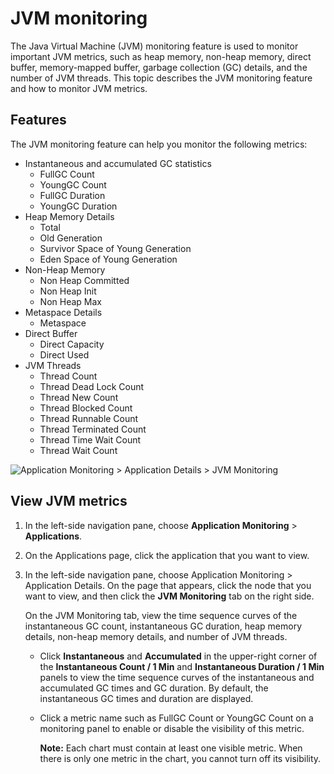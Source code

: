 # JVM monitoring

The Java Virtual Machine \(JVM\) monitoring feature is used to monitor important JVM metrics, such as heap memory, non-heap memory, direct buffer, memory-mapped buffer, garbage collection \(GC\) details, and the number of JVM threads. This topic describes the JVM monitoring feature and how to monitor JVM metrics.

## Features

The JVM monitoring feature can help you monitor the following metrics:

-   Instantaneous and accumulated GC statistics
    -   FullGC Count
    -   YoungGC Count
    -   FullGC Duration
    -   YoungGC Duration
-   Heap Memory Details
    -   Total
    -   Old Generation
    -   Survivor Space of Young Generation
    -   Eden Space of Young Generation
-   Non-Heap Memory
    -   Non Heap Committed
    -   Non Heap Init
    -   Non Heap Max
-   Metaspace Details
    -   Metaspace
-   Direct Buffer
    -   Direct Capacity
    -   Direct Used
-   JVM Threads
    -   Thread Count
    -   Thread Dead Lock Count
    -   Thread New Count
    -   Thread Blocked Count
    -   Thread Runnable Count
    -   Thread Terminated Count
    -   Thread Time Wait Count
    -   Thread Wait Count

![Application Monitoring > Application Details > JVM Monitoring](../images/p43130.png "JVM monitoring")

## View JVM metrics

1.  In the left-side navigation pane, choose **Application Monitoring** \> **Applications**.
2.  On the Applications page, click the application that you want to view.
3.  In the left-side navigation pane, choose Application Monitoring \> Application Details. On the page that appears, click the node that you want to view, and then click the **JVM Monitoring** tab on the right side.

    On the JVM Monitoring tab, view the time sequence curves of the instantaneous GC count, instantaneous GC duration, heap memory details, non-heap memory details, and number of JVM threads.

    -   Click **Instantaneous** and **Accumulated** in the upper-right corner of the **Instantaneous Count / 1 Min** and **Instantaneous Duration / 1 Min** panels to view the time sequence curves of the instantaneous and accumulated GC times and GC duration. By default, the instantaneous GC times and duration are displayed.
    -   Click a metric name such as FullGC Count or YoungGC Count on a monitoring panel to enable or disable the visibility of this metric.

        **Note:** Each chart must contain at least one visible metric. When there is only one metric in the chart, you cannot turn off its visibility.


